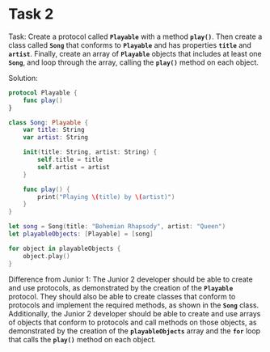 # Task 2

Task: Create a protocol called **`Playable`** with a method **`play()`**. Then
create a class called **`Song`** that conforms to **`Playable`** and has
properties **`title`** and **`artist`**. Finally, create an array of
**`Playable`** objects that includes at least one **`Song`**, and loop through
the array, calling the **`play()`** method on each object.

Solution:

```swift
protocol Playable {
    func play()
}

class Song: Playable {
    var title: String
    var artist: String

    init(title: String, artist: String) {
        self.title = title
        self.artist = artist
    }

    func play() {
        print("Playing \(title) by \(artist)")
    }
}

let song = Song(title: "Bohemian Rhapsody", artist: "Queen")
let playableObjects: [Playable] = [song]

for object in playableObjects {
    object.play()
}
```

Difference from Junior 1: The Junior 2 developer should be able to create and
use protocols, as demonstrated by the creation of the **`Playable`** protocol.
They should also be able to create classes that conform to protocols and
implement the required methods, as shown in the **`Song`** class. Additionally,
the Junior 2 developer should be able to create and use arrays of objects that
conform to protocols and call methods on those objects, as demonstrated by the
creation of the **`playableObjects`** array and the **`for`** loop that calls
the **`play()`** method on each object.
